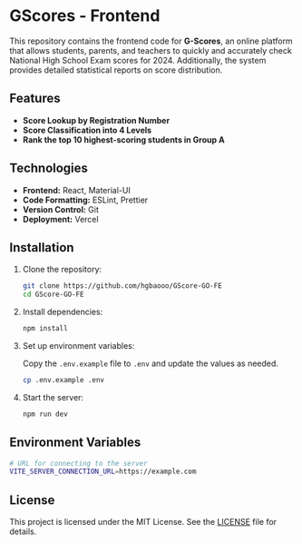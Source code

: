 # GScores - Frontend

This repository contains the frontend code for **G-Scores**, an online platform that allows students, parents, and teachers to quickly and accurately check National High School Exam scores for 2024. Additionally, the system provides detailed statistical reports on score distribution.

## Features

- **Score Lookup by Registration Number**
- **Score Classification into 4 Levels**
- **Rank the top 10 highest-scoring students in Group A**

## Technologies

- **Frontend:** React, Material-UI
- **Code Formatting:** ESLint, Prettier
- **Version Control:** Git
- **Deployment:** Vercel

## Installation

1. Clone the repository:

   ```bash
   git clone https://github.com/hgbaooo/GScore-GO-FE
   cd GScore-GO-FE
   ```

2. Install dependencies:

   ```bash
   npm install
   ```

3. Set up environment variables:

   Copy the `.env.example` file to `.env` and update the values as needed.

   ```bash
   cp .env.example .env
   ```

4. Start the server:

   ```bash
   npm run dev
   ```

## Environment Variables

```bash
# URL for connecting to the server
VITE_SERVER_CONNECTION_URL=https://example.com
```

## License

This project is licensed under the MIT License. See the [LICENSE](LICENSE) file for details.
